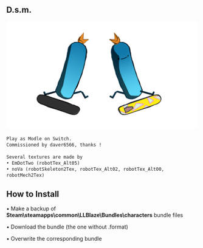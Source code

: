 ## D.s.m.
![](Workfiles/Render.png)

	Play as Modle on Switch.
	Commissioned by daver6566, thanks !

	Several textures are made by
	• EmDotTwo (robotTex_Alt05)
	• noVa (robotSkeleton2Tex, robotTex_Alt02, robotTex_Alt00, robotMech2Tex)
	
## How to Install
• Make a backup of **Steam\steamapps\common\LLBlaze\Bundles\characters** bundle files

• Download the bundle (the one without .format)

• Overwrite the corresponding bundle
